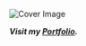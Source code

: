 ![Cover Image](https://res.cloudinary.com/dws2yfkqq/image/upload/v1594911933/bhavesh_1_pq1yis.png)

_**Visit my [Portfolio](https://bhaveshkasturi.netlify.app).**_
